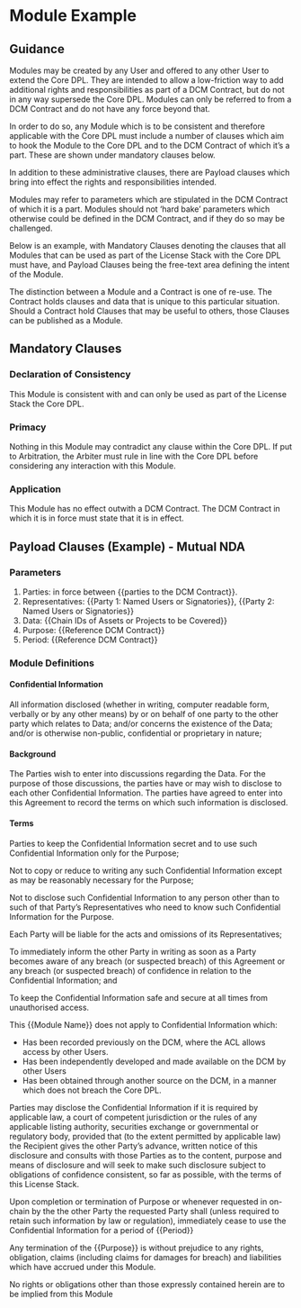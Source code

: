 # Module Example

## Guidance
Modules may be created by any User and offered to any other User to extend the Core DPL.  They are intended to allow a low-friction way to add additional rights and responsibilities as part of a DCM Contract, but do not in any way supersede the Core DPL.  Modules can only be referred to from a DCM Contract and do not have any force beyond that.

In order to do so, any Module which is to be consistent and therefore applicable with the Core DPL must include a number of clauses which aim to hook the Module to the Core DPL and to the DCM Contract of which it’s a part.  These are shown under mandatory clauses below.

In addition to these administrative clauses, there are Payload clauses which bring into effect the rights and responsibilities intended. 

Modules may refer to parameters which are stipulated in the DCM Contract of which it is a part.  Modules should not ‘hard bake’ parameters which otherwise could be defined in the DCM Contract, and if they do so may be challenged. 

Below is an example, with Mandatory Clauses denoting the clauses that all Modules that can be used as part of the License Stack with the Core DPL must have, and Payload Clauses being the free-text area defining the intent of the Module.

The distinction between a Module and a Contract is one of re-use.  The Contract holds clauses and data that is unique to this particular situation.  Should a Contract hold Clauses that may be useful to others, those Clauses can be published as a Module.

## Mandatory Clauses
### Declaration of Consistency
This Module is consistent with and can only be used as part of the License Stack the Core DPL.

### Primacy 
Nothing in this Module may contradict any clause within the Core DPL.  If put to Arbitration, the Arbiter must rule in line with the Core DPL before considering any interaction with this Module.

### Application
This Module has no effect outwith a DCM Contract.  The DCM Contract in which it is in force must state that it is in effect.

## Payload Clauses (Example) - Mutual NDA
### Parameters

1. Parties: in force between {{parties to the DCM Contract}}.
1. Representatives: {{Party 1: Named Users or Signatories}}, {{Party 2: Named Users or Signatories}}
1. Data: {{Chain IDs of Assets or Projects to be Covered}}
1. Purpose: {{Reference DCM Contract}}
1. Period: {{Reference DCM Contract}}

### Module Definitions
#### Confidential Information
All information disclosed (whether in writing, computer readable form, verbally or by any other means) by or on behalf of one party to the other party which relates to Data; and/or concerns the existence of the Data; and/or is otherwise non-public, confidential or proprietary in nature; 

#### Background

The Parties wish to enter into discussions regarding the Data.  For the purpose of those discussions, the parties have or may wish to disclose to each other Confidential Information. 
The parties have agreed to enter into this Agreement to record the terms on which such information is disclosed. 

#### Terms
Parties to keep the Confidential Information secret and to use such Confidential Information only for the Purpose;

Not to copy or reduce to writing any such Confidential Information except as may be reasonably necessary for the Purpose;

Not to disclose such Confidential Information to any person other than to such of that Party’s Representatives who need to know such Confidential Information for the Purpose. 

Each Party will be liable for the acts and omissions of its Representatives;

To immediately inform the other Party in writing as soon as a Party becomes aware of any breach (or suspected breach) of this Agreement or any breach (or suspected breach) of confidence in relation to the Confidential Information; and

To keep the Confidential Information safe and secure at all times from unauthorised access. 

This {{Module Name}} does not apply to Confidential Information which:

- Has been recorded previously on the DCM, where the ACL allows access by other Users.
- Has been independently developed and made available on the DCM by other Users
- Has been obtained through another source on the DCM, in a manner which does not breach the Core DPL. 

Parties may disclose the Confidential Information if it is required by applicable law, a court of competent jurisdiction or the rules of any applicable listing authority, securities exchange or governmental or regulatory body, provided that (to the extent permitted by applicable law) the Recipient gives the other Party’s advance, written notice of this disclosure and consults with those Parties as to the content, purpose and means of disclosure and will seek to make such disclosure subject to obligations of confidence consistent, so far as possible, with the terms of this License Stack.

Upon completion or termination of Purpose or whenever requested in on-chain by the the other Party the requested Party shall (unless required to retain such information by law or regulation), immediately cease to use the Confidential Information for a period of {{Period}}

Any termination of the {{Purpose}} is without prejudice to any rights, obligation, claims (including claims for damages for breach) and liabilities which have accrued under this Module.  

No rights or obligations other than those expressly contained herein are to be implied from this Module
